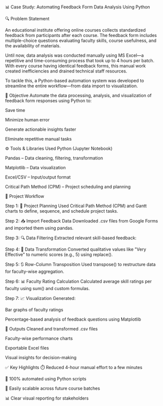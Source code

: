📊 Case Study: Automating Feedback Form Data Analysis Using Python

🔍 Problem Statement

An educational institute offering online courses collects standardized feedback from participants after each course. The feedback form includes multiple-choice questions evaluating faculty skills, course usefulness, and the availability of materials.

Until now, data analysis was conducted manually using MS Excel—a repetitive and time-consuming process that took up to 4 hours per batch. With every course having identical feedback forms, this manual work created inefficiencies and drained technical staff resources.

To tackle this, a Python-based automation system was developed to streamline the entire workflow—from data import to visualization.

🎯 Objective
Automate the data processing, analysis, and visualization of feedback form responses using Python to:

Save time

Minimize human error

Generate actionable insights faster

Eliminate repetitive manual tasks

⚙️ Tools & Libraries Used
Python (Jupyter Notebook)

Pandas – Data cleaning, filtering, transformation

Matplotlib – Data visualization

Excel/CSV – Input/output format

Critical Path Method (CPM) – Project scheduling and planning

🚀 Project Workflow

Step 1: 📅 Project Planning
Used Critical Path Method (CPM) and Gantt charts to define, sequence, and schedule project tasks.

Step 2: 📥 Import Feedback Data
Downloaded .csv files from Google Forms and imported them using pandas.

Step 3: 🔍 Data Filtering
Extracted relevant skill-based feedback:

Step 4: 🔄 Data Transformation
Converted qualitative values like "Very Effective" to numeric scores (e.g., 5) using replace().

Step 5: 🔃 Row-Column Transposition
Used transpose() to restructure data for faculty-wise aggregation.

Step 6: 📊 Faculty Rating Calculation
Calculated average skill ratings per faculty using sum() and custom formulas.

Step 7: 📈 Visualization
Generated:

Bar graphs of faculty ratings

Percentage-based analysis of feedback questions using Matplotlib

📁 Outputs
Cleaned and transformed .csv files

Faculty-wise performance charts

Exportable Excel files

Visual insights for decision-making

✅ Key Highlights
⏱️ Reduced 4-hour manual effort to a few minutes

🧠 100% automated using Python scripts

🔁 Easily scalable across future course batches

📊 Clear visual reporting for stakeholders
